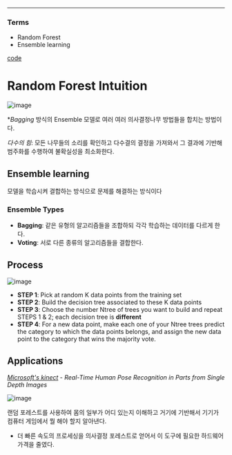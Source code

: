 ****
### Terms
- Random Forest
- Ensemble learning

[code](https://github.com/EricChoii/ai-boot-camp-ablearn/blob/main/ai/machine-learning/supervised-learning/classification/codes/random_forest_classification.ipynb)

# Random Forest Intuition
![image](https://user-images.githubusercontent.com/39285147/178423838-f07bda91-6a04-40cb-b7e3-3b295cbdc8c8.png)
 
 **Bagging* 방식의 Ensemble 모델로 여러 여러 의사결정나무 방법들을 합치는 방법이다.
 
*다수의 힘*: 모든 나무들의 소리를 확인하고 다수결의 결정을 가져와서 그 결과에 기반해 범주화를 수행하여 불확실성을 최소화한다.

## Ensemble learning
모델을 학습시켜 결합하는 방식으로 문제를 해결하는 방식이다

### Ensemble Types
- **Bagging**: 같은 유형의 알고리즘들을 조합하되 각각 학습하는 데이터를 다르게 한다.
- **Voting**: 서로 다른 종류의 알고리즘들을 결합한다.

## Process
![image](https://user-images.githubusercontent.com/39285147/178426777-8171d3c1-0738-4def-b7e2-a0a5491d7da6.png)

- **STEP 1**: Pick at random K data points from the training set
- **STEP 2**: Build the decision tree associated to these K data points
- **STEP 3**: Choose the number Ntree of trees you want to build and repeat STEPS 1 & 2; each decision tree is **different**
- **STEP 4**: For a new data point, make each one of your Ntree trees predict the category to which the data points belongs, and assign the new data point to the category that wins the majority vote.

## Applications
[*Microsoft's kinect*](https://www.microsoft.com/en-us/research/wp-content/uploads/2016/02/BodyPartRecognition.pdf) - *Real-Time Human Pose Recognition in Parts from Single Depth Images*

![image](https://user-images.githubusercontent.com/39285147/178424037-459a5de0-91dc-49e1-ac10-5a8f3e46e252.png)

랜덤 포레스트를 사용하여 몸의 일부가 어디 있는지 이해하고 거기에 기반해서 기기가 컴퓨터  게임에서 뭘 해야 할지 알아낸다.
- 더 빠른 속도의 프로세싱을 의사결정 포레스트로 얻어서 이 도구에 필요한 하드웨어 가격을 줄였다.
